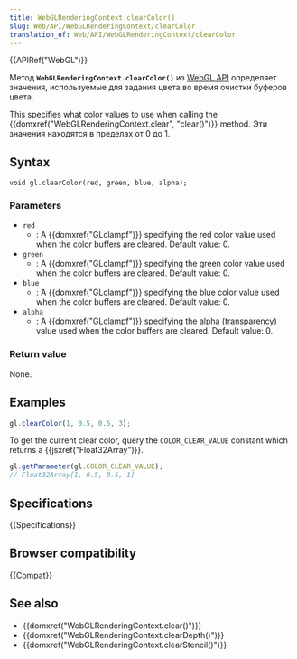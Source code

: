 ```yaml
---
title: WebGLRenderingContext.clearColor()
slug: Web/API/WebGLRenderingContext/clearColor
translation_of: Web/API/WebGLRenderingContext/clearColor
---
```


{{APIRef("WebGL")}}

Метод **`WebGLRenderingContext.clearColor()`** из [WebGL API](/ru/docs/Web/API/WebGL_API) определяет значения, используемые для задания цвета во время очистки буферов цвета.

This specifies what color values to use when calling the {{domxref("WebGLRenderingContext.clear", "clear()")}} method. Эти значения находятся в пределах от 0 до 1.

## Syntax

```
void gl.clearColor(red, green, blue, alpha);
```

### Parameters

- `red`
  - : A {{domxref("GLclampf")}} specifying the red color value used when the color buffers are cleared. Default value: 0.
- `green`
  - : A {{domxref("GLclampf")}} specifying the green color value used when the color buffers are cleared. Default value: 0.
- `blue`
  - : A {{domxref("GLclampf")}} specifying the blue color value used when the color buffers are cleared. Default value: 0.
- `alpha`
  - : A {{domxref("GLclampf")}} specifying the alpha (transparency) value used when the color buffers are cleared. Default value: 0.

### Return value

None.

## Examples

```js
gl.clearColor(1, 0.5, 0.5, 3);
```

To get the current clear color, query the `COLOR_CLEAR_VALUE` constant which returns a {{jsxref("Float32Array")}}.

```js
gl.getParameter(gl.COLOR_CLEAR_VALUE);
// Float32Array[1, 0.5, 0.5, 1]
```

## Specifications

{{Specifications}}

## Browser compatibility

{{Compat}}

## See also

- {{domxref("WebGLRenderingContext.clear()")}}
- {{domxref("WebGLRenderingContext.clearDepth()")}}
- {{domxref("WebGLRenderingContext.clearStencil()")}}
